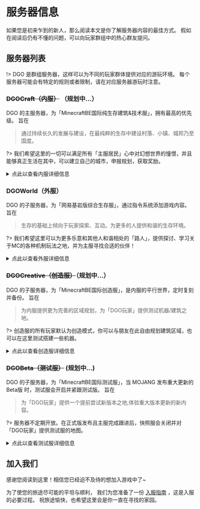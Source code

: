 <!-- notice/server.md -->

# 服务器信息

如果您是初来乍到的新人，那么阅读本文是你了解服务器内容的最佳方式。
假如在阅读后仍有不懂的问题，可以向玩家群组中的热心群友提问。



## 服务器列表

!> DGO 是群组服务器，这样可以为不同的玩家群体提供对应的游玩环境。
每个服务器可能会有特定的规则或者限制，请在对应服务器游玩时注意。



### ~~DGOCraft（内服）~~ （规划中...）

DGO 的主服务器，为「MinecraftBE国际纯生存建筑&技术服」，拥有最高的优先级。
旨在

> 通过持续长久的发展与建设，在最纯粹的生存中建设村落、小镇、城邦乃至国度。

?> 我们希望这里的一切可以满足所有「主服居民」心中对幻想世界的憧憬，并且能够真正生活在其中，可以建立自己的城市，申报规划，获取奖励。

<details>
<summary>点此以查看内服详细信息</summary>

 **可游玩玩家：** 
拥有`「主服居民」`头衔。
 *(详情见 [玩家头衔](information/playerTitle.md) )* 

 **服务器IP：** 
`ceaft.dgo.world`

 **世界设置：** 
死亡掉落 / 生物破坏 / 火焰蔓延 / TNT爆炸 / 开启坐标
 
 **加入「内服」的方式：**

- 「外服转内服」：满足条件的正式成员，可通过此方式进入内服。
- 「邀请」：满足条件的内服成员可邀请满足条件的玩家。
 *(详情见 [白名单申请流程](guide/apply.md) )* 

</details>



### DGOWorld（外服）

DGO 的子服务器，为「网易基岩版综合生存服」，通过指令系统添加游戏内容。
旨在

> 生存的基础上倾向于玩家探索、互动。为更多的人提供和谐的生存环境。

?> 我们希望这里可以为更多乐意和其他人和谐相处的「路人」，提供探讨、学习关于MC的各种机制玩法之地，并为主服寻找合适的伙伴！

<details>
<summary>点此以查看外服详细信息</summary>

 **可游玩玩家：** 
拥有`「旅客」`或升级后的头衔。
 *(详情见 [玩家头衔](information/playerTitle.md) )* 

 **服务器号/密码：** 
可以在`【DGOWorld】`@Q群管家 了解更多。

 **世界设置：** 
禁止死亡掉落 / 禁止生物破坏 / 禁止火焰蔓延 / 禁止TNT爆炸 / 开启坐标

 **加入「外服」的方式：**

- 「审核」：任何人可在开放审核的时间内申请，通过此方法进入外服。
- 「邀请」：满足条件的外服成员可邀请满足条件的玩家。
 *(详情见 [白名单申请流程](guide/apply.md) )* 

</details>



### ~~DGOCreative（创造服）~~（规划中...）

DGO 的子服务器，为「MinecraftBE国际创造服」，是内服的平行世界，定时复刻并备份。
旨在

> 为内服提供更为完善的区域规划，为「DGO玩家」提供测试机器/建筑之地。

?> 创造服的所有玩家默认为创造模式，你可以与朋友在此自由规划建筑区域，也可以在这里测试搭建一些机器。

<details>
<summary>点此以查看创造服详细信息</summary>

 **可游玩玩家：** 
拥有`「居民」`或升级后的头衔。
 *(详情见 [玩家头衔](information/playerTitle.md) )* 

 **服务器IP：** 
`creative.dgo.world`

 **世界设置：** 
死亡掉落 / 生物破坏 / 火焰蔓延 / TNT爆炸 / 开启坐标

</details>



### ~~DGOBeta（测试服）~~ (规划中...)

DGO 的子服务器，为「MinecraftBE国际测试服」，当 MOJANG 发布重大更新的 Beta版 时，测试服会开启并紧跟测试版。
旨在

> 为「DGO玩家」提供一个提前尝试新版本之地,体验重大版本更新的新内容。

?> 服务器不定期开放。在正式版发布且主服完成跟进后，快照服会关闭并对「DGO玩家」提供测试服的地图。

<details>
<summary>点此以查看测试服详细信息</summary>

 **可游玩玩家：** 
拥有`「居民」`或升级后的头衔。
 *(详情见 [玩家头衔](information/playerTitle.md) )* 

 **服务器IP：** 
`beta.dgo.world`

 **世界设置：** 
死亡掉落 / 生物破坏 / 火焰蔓延 / TNT爆炸 / 开启坐标

</details>



## 加入我们

感谢您阅读到这里！相信您已经迫不及待的想加入游戏中了~ 

为了使您的旅途尽可能的平坦与顺利，
我们为您准备了一份 [入服指南](guide/apply.md) ，这是入服的必要过程。
祝旅途愉快，也希望这里会是你一直在寻找的家园。
